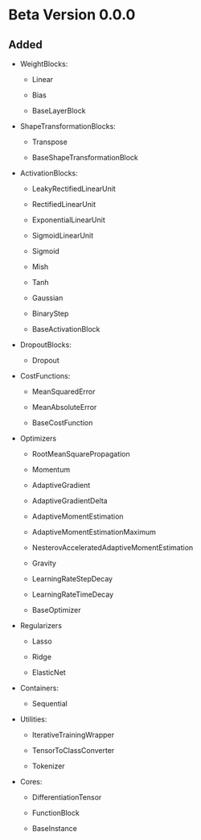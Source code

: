 # Beta Version 0.0.0

## Added

* WeightBlocks:

	* Linear
	
	* Bias
	
	* BaseLayerBlock

* ShapeTransformationBlocks:

	* Transpose
	
	* BaseShapeTransformationBlock

* ActivationBlocks:

	* LeakyRectifiedLinearUnit
	
	* RectifiedLinearUnit

	* ExponentialLinearUnit

	* SigmoidLinearUnit
	
	* Sigmoid
	
	* Mish
	
	* Tanh
	
	* Gaussian
	
	* BinaryStep
	
	* BaseActivationBlock

* DropoutBlocks:

	* Dropout

* CostFunctions: 

	* MeanSquaredError
	
	* MeanAbsoluteError

	* BaseCostFunction

* Optimizers

	* RootMeanSquarePropagation
	
	* Momentum
	
	* AdaptiveGradient
	
	* AdaptiveGradientDelta
	
	* AdaptiveMomentEstimation
	
	* AdaptiveMomentEstimationMaximum
	
	* NesterovAcceleratedAdaptiveMomentEstimation
	
	* Gravity
	
	* LearningRateStepDecay
	
	* LearningRateTimeDecay

	* BaseOptimizer

* Regularizers

	* Lasso
	
	* Ridge
	
	* ElasticNet

* Containers:

	* Sequential

* Utilities:

	* IterativeTrainingWrapper
	
	* TensorToClassConverter
	
	* Tokenizer

* Cores:

	* DifferentiationTensor

	* FunctionBlock
	
	* BaseInstance

	